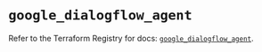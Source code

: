 # `google_dialogflow_agent`

Refer to the Terraform Registry for docs: [`google_dialogflow_agent`](https://registry.terraform.io/providers/hashicorp/google/6.16.0/docs/resources/dialogflow_agent).
